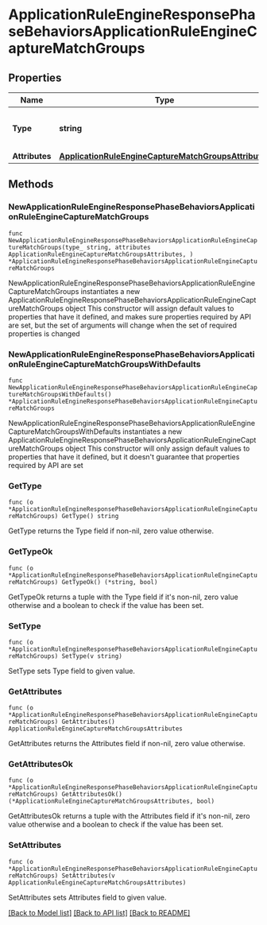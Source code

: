 # ApplicationRuleEngineResponsePhaseBehaviorsApplicationRuleEngineCaptureMatchGroups

## Properties

Name | Type | Description | Notes
------------ | ------------- | ------------- | -------------
**Type** | **string** | * &#x60;capture_match_groups&#x60; - capture_match_groups | 
**Attributes** | [**ApplicationRuleEngineCaptureMatchGroupsAttributes**](ApplicationRuleEngineCaptureMatchGroupsAttributes.md) |  | 

## Methods

### NewApplicationRuleEngineResponsePhaseBehaviorsApplicationRuleEngineCaptureMatchGroups

`func NewApplicationRuleEngineResponsePhaseBehaviorsApplicationRuleEngineCaptureMatchGroups(type_ string, attributes ApplicationRuleEngineCaptureMatchGroupsAttributes, ) *ApplicationRuleEngineResponsePhaseBehaviorsApplicationRuleEngineCaptureMatchGroups`

NewApplicationRuleEngineResponsePhaseBehaviorsApplicationRuleEngineCaptureMatchGroups instantiates a new ApplicationRuleEngineResponsePhaseBehaviorsApplicationRuleEngineCaptureMatchGroups object
This constructor will assign default values to properties that have it defined,
and makes sure properties required by API are set, but the set of arguments
will change when the set of required properties is changed

### NewApplicationRuleEngineResponsePhaseBehaviorsApplicationRuleEngineCaptureMatchGroupsWithDefaults

`func NewApplicationRuleEngineResponsePhaseBehaviorsApplicationRuleEngineCaptureMatchGroupsWithDefaults() *ApplicationRuleEngineResponsePhaseBehaviorsApplicationRuleEngineCaptureMatchGroups`

NewApplicationRuleEngineResponsePhaseBehaviorsApplicationRuleEngineCaptureMatchGroupsWithDefaults instantiates a new ApplicationRuleEngineResponsePhaseBehaviorsApplicationRuleEngineCaptureMatchGroups object
This constructor will only assign default values to properties that have it defined,
but it doesn't guarantee that properties required by API are set

### GetType

`func (o *ApplicationRuleEngineResponsePhaseBehaviorsApplicationRuleEngineCaptureMatchGroups) GetType() string`

GetType returns the Type field if non-nil, zero value otherwise.

### GetTypeOk

`func (o *ApplicationRuleEngineResponsePhaseBehaviorsApplicationRuleEngineCaptureMatchGroups) GetTypeOk() (*string, bool)`

GetTypeOk returns a tuple with the Type field if it's non-nil, zero value otherwise
and a boolean to check if the value has been set.

### SetType

`func (o *ApplicationRuleEngineResponsePhaseBehaviorsApplicationRuleEngineCaptureMatchGroups) SetType(v string)`

SetType sets Type field to given value.


### GetAttributes

`func (o *ApplicationRuleEngineResponsePhaseBehaviorsApplicationRuleEngineCaptureMatchGroups) GetAttributes() ApplicationRuleEngineCaptureMatchGroupsAttributes`

GetAttributes returns the Attributes field if non-nil, zero value otherwise.

### GetAttributesOk

`func (o *ApplicationRuleEngineResponsePhaseBehaviorsApplicationRuleEngineCaptureMatchGroups) GetAttributesOk() (*ApplicationRuleEngineCaptureMatchGroupsAttributes, bool)`

GetAttributesOk returns a tuple with the Attributes field if it's non-nil, zero value otherwise
and a boolean to check if the value has been set.

### SetAttributes

`func (o *ApplicationRuleEngineResponsePhaseBehaviorsApplicationRuleEngineCaptureMatchGroups) SetAttributes(v ApplicationRuleEngineCaptureMatchGroupsAttributes)`

SetAttributes sets Attributes field to given value.



[[Back to Model list]](../README.md#documentation-for-models) [[Back to API list]](../README.md#documentation-for-api-endpoints) [[Back to README]](../README.md)


